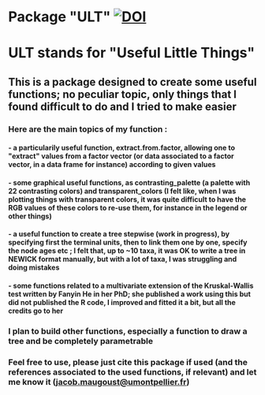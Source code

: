 <head>
  <meta name="google-site-verification" content="8RxjfD3zAKng0Ht73dgzJk9f9ddsO9Do3k_d8CXpxpM" />
</head>

# Package "ULT" [![DOI](https://zenodo.org/badge/doi/10.5281/zenodo.18914.svg)](http://dx.doi.org/10.5281/zenodo.18914)
# ULT stands for "Useful Little Things"
## This is a package designed to create some useful functions; no peculiar topic, only things that I found difficult to do and I tried to make easier

### Here are the main topics of my function :
#### - a particularily useful function, extract.from.factor, allowing one to "extract" values from a factor vector (or data associated to a factor vector, in a data frame for instance) according to given values
#### - some graphical useful functions, as contrasting_palette (a palette with 22 contrasting colors) and transparent_colors (I felt like, when I was plotting things with transparent colors, it was quite difficult to have the RGB values of these colors to re-use them, for instance in the legend or other things)
#### - a useful function to create a tree stepwise (work in progress), by specifying first the terminal units, then to link them one by one, specify the node ages etc ; I felt that, up to ~10 taxa, it was OK to write a tree in NEWICK format manually, but with a lot of taxa, I was struggling and doing mistakes
#### - some functions related to a multivariate extension of the Kruskal-Wallis test written by Fanyin He in her PhD; she published a work using this but did not published the R code, I improved and fitted it a bit, but all the credits go to her

### I plan to build other functions, especially a function to draw a tree and be completely parametrable

### Feel free to use, please just cite this package if used (and the references associated to the used functions, if relevant) and let me know it (jacob.maugoust@umontpellier.fr)
